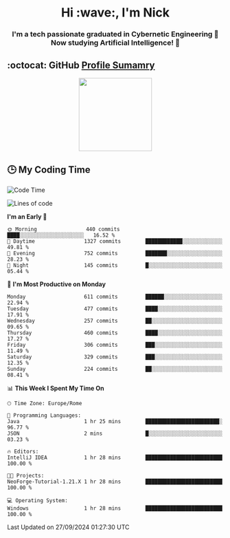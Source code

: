 <h1 align="center">Hi :wave:, I'm Nick</h1>

<h3 align="center">I'm a tech passionate graduated in Cybernetic Engineering 🤖<br>
Now studying Artificial Intelligence! 🧠</h3>


## :octocat: GitHub <a href="https://github.com/vn7n24fzkq/github-profile-summary-cards">Profile Sumamry</a>

<p align="center">
   <img style="height:170px;display:inline-block"  src="http://github-profile-summary-cards.vercel.app/api/cards/profile-details?username=CodeClimberNT&theme=github_dark" />
<!--    <img style="height:170px;display:inline-block"  src="http://github-profile-summary-cards.vercel.app/api/cards/repos-per-language?username=CodeClimberNT&theme=github_dark&exclude=" /> -->
</p>

 ## :clock3: My Coding Time 
 
<!--START_SECTION:waka-->
![Code Time](http://img.shields.io/badge/Code%20Time-371%20hrs%2036%20mins-blue)

![Lines of code](https://img.shields.io/badge/From%20Hello%20World%20I%27ve%20Written-3.1%20million%20lines%20of%20code-blue)

**I'm an Early 🐤** 

```text
🌞 Morning                440 commits         ████░░░░░░░░░░░░░░░░░░░░░   16.52 % 
🌆 Daytime                1327 commits        ████████████░░░░░░░░░░░░░   49.81 % 
🌃 Evening                752 commits         ███████░░░░░░░░░░░░░░░░░░   28.23 % 
🌙 Night                  145 commits         █░░░░░░░░░░░░░░░░░░░░░░░░   05.44 % 
```
📅 **I'm Most Productive on Monday** 

```text
Monday                   611 commits         ██████░░░░░░░░░░░░░░░░░░░   22.94 % 
Tuesday                  477 commits         ████░░░░░░░░░░░░░░░░░░░░░   17.91 % 
Wednesday                257 commits         ██░░░░░░░░░░░░░░░░░░░░░░░   09.65 % 
Thursday                 460 commits         ████░░░░░░░░░░░░░░░░░░░░░   17.27 % 
Friday                   306 commits         ███░░░░░░░░░░░░░░░░░░░░░░   11.49 % 
Saturday                 329 commits         ███░░░░░░░░░░░░░░░░░░░░░░   12.35 % 
Sunday                   224 commits         ██░░░░░░░░░░░░░░░░░░░░░░░   08.41 % 
```


📊 **This Week I Spent My Time On** 

```text
🕑︎ Time Zone: Europe/Rome

💬 Programming Languages: 
Java                     1 hr 25 mins        ████████████████████████░   96.77 % 
JSON                     2 mins              █░░░░░░░░░░░░░░░░░░░░░░░░   03.23 % 

🔥 Editors: 
IntelliJ IDEA            1 hr 28 mins        █████████████████████████   100.00 % 

🐱‍💻 Projects: 
NeoForge-Tutorial-1.21.X 1 hr 28 mins        █████████████████████████   100.00 % 

💻 Operating System: 
Windows                  1 hr 28 mins        █████████████████████████   100.00 % 
```


 Last Updated on 27/09/2024 01:27:30 UTC
<!--END_SECTION:waka-->

